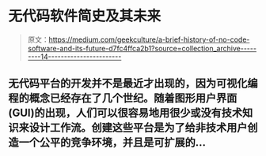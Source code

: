 # 无代码软件简史及其未来

> 原文：<https://medium.com/geekculture/a-brief-history-of-no-code-software-and-its-future-d7fc4ffca2b1?source=collection_archive---------14----------------------->

## 无代码平台的开发并不是最近才出现的，因为可视化编程的概念已经存在了几个世纪。随着图形用户界面(GUI)的出现，人们可以很容易地用很少或没有技术知识来设计工作流。创建这些平台是为了给非技术用户创造一个公平的竞争环境，并且是可扩展的…